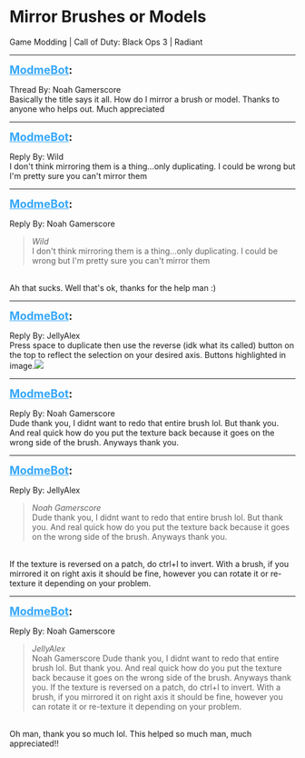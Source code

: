 # Mirror Brushes or Models
Game Modding | Call of Duty: Black Ops 3 | Radiant

---
<strong style="font-size: 1.4em;"><span style="text-decoration: underline;text-decoration-color: #34a7f9;"><span style="color:#34a7f9;">ModmeBot</span></span>:</strong>

<p>Thread By: Noah Gamerscore<br />Basically the title says it all. How do I mirror a brush or model. Thanks to anyone who helps out. Much appreciated</p>

---
<strong style="font-size: 1.4em;"><span style="text-decoration: underline;text-decoration-color: #34a7f9;"><span style="color:#34a7f9;">ModmeBot</span></span>:</strong>

<p>Reply By: Wild<br />I don&#39;t think mirroring them is a thing...only duplicating. I could be wrong but I&#39;m pretty sure you can&#39;t mirror them</p>

---
<strong style="font-size: 1.4em;"><span style="text-decoration: underline;text-decoration-color: #34a7f9;"><span style="color:#34a7f9;">ModmeBot</span></span>:</strong>

<p>Reply By: Noah Gamerscore<br /><blockquote><em>Wild</em><br />I don&#39;t think mirroring them is a thing...only duplicating. I could be wrong but I&#39;m pretty sure you can&#39;t mirror them</blockquote><br /> Ah that sucks. Well that&#39;s ok, thanks for the help man :)</p>

---
<strong style="font-size: 1.4em;"><span style="text-decoration: underline;text-decoration-color: #34a7f9;"><span style="color:#34a7f9;">ModmeBot</span></span>:</strong>

<p>Reply By: JellyAlex<br />Press space to duplicate then use the reverse (idk what its called) button on the top to reflect the selection on your desired axis. Buttons highlighted in image.<img style="max-width: 500px;" src="http://i.imgur.com/faB9E3w.jpg"></p>

---
<strong style="font-size: 1.4em;"><span style="text-decoration: underline;text-decoration-color: #34a7f9;"><span style="color:#34a7f9;">ModmeBot</span></span>:</strong>

<p>Reply By: Noah Gamerscore<br />Dude thank you, I didnt want to redo that entire brush lol. But thank you. And real quick how do you put the texture back because it goes on the wrong side of the brush. Anyways thank you.</p>

---
<strong style="font-size: 1.4em;"><span style="text-decoration: underline;text-decoration-color: #34a7f9;"><span style="color:#34a7f9;">ModmeBot</span></span>:</strong>

<p>Reply By: JellyAlex<br /><blockquote><em>Noah Gamerscore</em><br />Dude thank you, I didnt want to redo that entire brush lol. But thank you. And real quick how do you put the texture back because it goes on the wrong side of the brush. Anyways thank you.</blockquote><br /> If the texture is reversed on a patch, do ctrl+I to invert. With a brush, if you mirrored it on right axis it should be fine, however you can rotate it or re-texture it depending on your problem.</p>

---
<strong style="font-size: 1.4em;"><span style="text-decoration: underline;text-decoration-color: #34a7f9;"><span style="color:#34a7f9;">ModmeBot</span></span>:</strong>

<p>Reply By: Noah Gamerscore<br /><blockquote><em>JellyAlex</em><br />Noah Gamerscore Dude thank you, I didnt want to redo that entire brush lol. But thank you. And real quick how do you put the texture back because it goes on the wrong side of the brush. Anyways thank you.  If the texture is reversed on a patch, do ctrl+I to invert. With a brush, if you mirrored it on right axis it should be fine, however you can rotate it or re-texture it depending on your problem.</blockquote><br />Oh man, thank you so much lol. This helped so much man, much appreciated!!</p>
